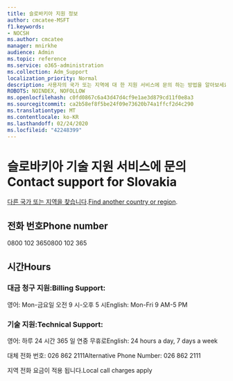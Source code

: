 ```yaml
---
title: 슬로바키아 지원 정보
author: cmcatee-MSFT
f1.keywords:
- NOCSH
ms.author: cmcatee
manager: mnirkhe
audience: Admin
ms.topic: reference
ms.service: o365-administration
ms.collection: Adm_Support
localization_priority: Normal
description: 사용자의 국가 또는 지역에 대 한 지원 서비스에 문의 하는 방법을 알아보세요.
ROBOTS: NOINDEX, NOFOLLOW
ms.openlocfilehash: c0fd0867c6a43d47d4cf9e1ae3d879cd11f0e8a3
ms.sourcegitcommit: ca2b58ef8f5be24f09e73620b74a1ffcf2d4c290
ms.translationtype: MT
ms.contentlocale: ko-KR
ms.lasthandoff: 02/24/2020
ms.locfileid: "42248399"
---
```

# <a name="contact-support-for-slovakia"></a><span data-ttu-id="b70fd-103">슬로바키아 기술 지원 서비스에 문의</span><span class="sxs-lookup"><span data-stu-id="b70fd-103">Contact support for Slovakia</span></span>

<span data-ttu-id="b70fd-104">[다른 국가 또는 지역을 찾습니다](../contact-support-for-business-products.md).</span><span class="sxs-lookup"><span data-stu-id="b70fd-104">[Find another country or region](../contact-support-for-business-products.md).</span></span>

## <a name="phone-number"></a><span data-ttu-id="b70fd-105">전화 번호</span><span class="sxs-lookup"><span data-stu-id="b70fd-105">Phone number</span></span>
<span data-ttu-id="b70fd-106">0800 102 365</span><span class="sxs-lookup"><span data-stu-id="b70fd-106">0800 102 365</span></span>

## <a name="hours"></a><span data-ttu-id="b70fd-107">시간</span><span class="sxs-lookup"><span data-stu-id="b70fd-107">Hours</span></span>
### <a name="billing-support"></a><span data-ttu-id="b70fd-108">대금 청구 지원:</span><span class="sxs-lookup"><span data-stu-id="b70fd-108">Billing Support:</span></span>

<span data-ttu-id="b70fd-109">영어: Mon-금요일 오전 9 시-오후 5 시</span><span class="sxs-lookup"><span data-stu-id="b70fd-109">English: Mon-Fri 9 AM-5 PM</span></span>

### <a name="technical-support"></a><span data-ttu-id="b70fd-110">기술 지원:</span><span class="sxs-lookup"><span data-stu-id="b70fd-110">Technical Support:</span></span>

<span data-ttu-id="b70fd-111">영어: 하루 24 시간 365 일 연중 무휴로</span><span class="sxs-lookup"><span data-stu-id="b70fd-111">English: 24 hours a day, 7 days a week</span></span>

<span data-ttu-id="b70fd-112">대체 전화 번호: 026 862 2111</span><span class="sxs-lookup"><span data-stu-id="b70fd-112">Alternative Phone Number: 026 862 2111</span></span>

<span data-ttu-id="b70fd-113">지역 전화 요금이 적용 됩니다.</span><span class="sxs-lookup"><span data-stu-id="b70fd-113">Local call charges apply</span></span>